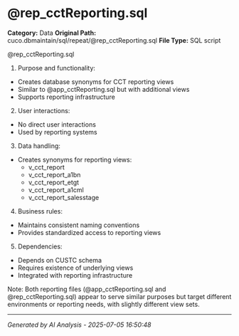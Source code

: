 # @rep_cctReporting.sql

**Category:** Data
**Original Path:** cuco.dbmaintain/sql/repeat/@rep_cctReporting.sql
**File Type:** SQL script

@rep_cctReporting.sql
1. Purpose and functionality:
- Creates database synonyms for CCT reporting views
- Similar to @app_cctReporting.sql but with additional views
- Supports reporting infrastructure

2. User interactions:
- No direct user interactions
- Used by reporting systems

3. Data handling:
- Creates synonyms for reporting views:
  - v_cct_report
  - v_cct_report_a1bn
  - v_cct_report_etgt
  - v_cct_report_a1cml
  - v_cct_report_salesstage

4. Business rules:
- Maintains consistent naming conventions
- Provides standardized access to reporting views

5. Dependencies:
- Depends on CUSTC schema
- Requires existence of underlying views
- Integrated with reporting infrastructure

Note: Both reporting files (@app_cctReporting.sql and @rep_cctReporting.sql) appear to serve similar purposes but target different environments or reporting needs, with slightly different view sets.

---
*Generated by AI Analysis - 2025-07-05 16:50:48*
